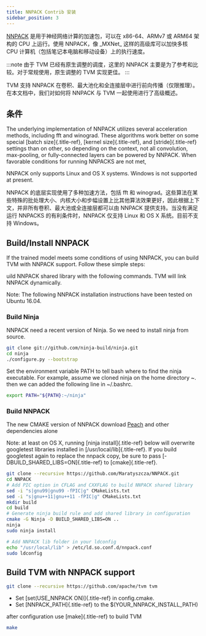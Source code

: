 ```yaml
---
title: NNPACK Contrib 安装
sidebar_position: 3
---
```


[NNPACK](https://github.com/Maratyszcza/NNPACK) 是用于神经网络计算的加速包，可以在 x86-64、ARMv7 或 ARM64 架构的 CPU 上运行。使用 NNPACK，像 \_MXNet\_ 这样的高级库可以加快多核 CPU 计算机（包括笔记本电脑和移动设备）上的执行速度。

:::note
由于 TVM 已经有原生调整的调度，这里的 NNPACK 主要是为了参考和比较。对于常规使用，原生调整的 TVM 实现更佳。
:::

TVM 支持 NNPACK 在卷积、最大池化和全连接层中进行前向传播（仅限推理）。在本文档中，我们对如何将 NNPACK 与 TVM 一起使用进行了高级概述。

## 条件

The underlying implementation of NNPACK utilizes several acceleration
methods, including fft and winograd. These algorithms work better on
some special [batch size]{.title-ref}, [kernel size]{.title-ref}, and
[stride]{.title-ref} settings than on other, so depending on the
context, not all convolution, max-pooling, or fully-connected layers can
be powered by NNPACK. When favorable conditions for running NNPACKS are
not met,

NNPACK only supports Linux and OS X systems. Windows is not supported at
present.

NNPACK 的底层实现使用了多种加速方法，包括 fft 和 winograd。这些算法在某些特殊的批处理大小、内核大小和步幅设置上比其他算法效果更好，因此根据上下文，并非所有卷积、最大池或全连接层都可以由 NNPACK 提供支持。当没有满足运行 NNPACKS 的有利条件时，NNPACK 仅支持 Linux 和 OS X 系统。目前不支持 Windows。

## Build/Install NNPACK

If the trained model meets some conditions of using NNPACK, you can
build TVM with NNPACK support. Follow these simple steps:

uild NNPACK shared library with the following commands. TVM will link
NNPACK dynamically.

Note: The following NNPACK installation instructions have been tested on
Ubuntu 16.04.

### Build Ninja

NNPACK need a recent version of Ninja. So we need to install ninja from
source.

``` bash
git clone git://github.com/ninja-build/ninja.git
cd ninja
./configure.py --bootstrap
```

Set the environment variable PATH to tell bash where to find the ninja
executable. For example, assume we cloned ninja on the home directory
\~. then we can added the following line in \~/.bashrc.

``` bash
export PATH="${PATH}:~/ninja"
```

### Build NNPACK

The new CMAKE version of NNPACK download
[Peach](https://github.com/Maratyszcza/PeachPy) and other dependencies
alone

Note: at least on OS X, running [ninja install]{.title-ref} below will
overwrite googletest libraries installed in
[/usr/local/lib]{.title-ref}. If you build googletest again to replace
the nnpack copy, be sure to pass [-DBUILD_SHARED_LIBS=ON]{.title-ref} to
[cmake]{.title-ref}.

``` bash
git clone --recursive https://github.com/Maratyszcza/NNPACK.git
cd NNPACK
# Add PIC option in CFLAG and CXXFLAG to build NNPACK shared library
sed -i "s|gnu99|gnu99 -fPIC|g" CMakeLists.txt
sed -i "s|gnu++11|gnu++11 -fPIC|g" CMakeLists.txt
mkdir build
cd build
# Generate ninja build rule and add shared library in configuration
cmake -G Ninja -D BUILD_SHARED_LIBS=ON ..
ninja
sudo ninja install

# Add NNPACK lib folder in your ldconfig
echo "/usr/local/lib" > /etc/ld.so.conf.d/nnpack.conf
sudo ldconfig
```

## Build TVM with NNPACK support

``` bash
git clone --recursive https://github.com/apache/tvm tvm
```

-   Set [set(USE_NNPACK ON)]{.title-ref} in config.cmake.
-   Set [NNPACK_PATH]{.title-ref} to the \$(YOUR_NNPACK_INSTALL_PATH)

after configuration use [make]{.title-ref} to build TVM

``` bash
make
```
